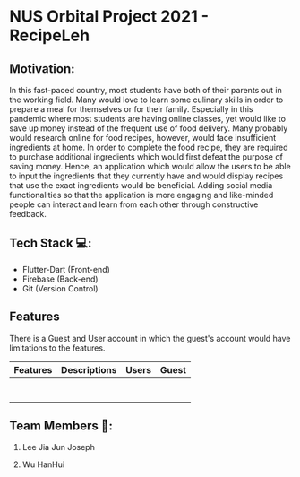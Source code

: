 # NUS Orbital Project 2021 - RecipeLeh

## Motivation:
In this fast-paced country, most students have both of their parents out in the working field. 
Many would love to learn some culinary skills in order to prepare a meal for themselves or for their family. Especially in this pandemic where most students are having online 
classes, yet would like to save up money instead of the frequent use of food delivery. Many probably would research online for food recipes, however, would face insufficient 
ingredients at home. In order to complete the food recipe, they are required to purchase additional ingredients which would first defeat the purpose of saving money. Hence, an 
application which would allow the users to be able to input the ingredients that they currently have and would display recipes that use the exact ingredients would be beneficial. 
Adding social media functionalities so that the application is more engaging and like-minded people can interact and learn from each other through constructive feedback.

## Tech Stack :computer::
- Flutter-Dart (Front-end)
- Firebase (Back-end)
- Git (Version Control)

## Features
There is a Guest and User account in which the guest's account would have limitations to the features.

| Features | Descriptions | Users | Guest |
| - | - | - | - |
||||
||||
||||
||||
||||
||||
||||

## Team Members :busts_in_silhouette::
1. Lee Jia Jun Joseph

2. Wu HanHui
